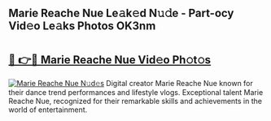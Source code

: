 ## Marie Reache Nue Le𝚊k𝚎d N𝚞𝚍e - Part-ocy Vid𝚎o Le𝚊ks Photos OK3nm

# <h2><a href="http://fb4xzem.evod.top/?m=Marie+Reache+Nue">🔗 👉🔴 Marie Reache Nue Vid𝚎o Ph𝚘t𝚘s</a></h2>

[![Marie Reache Nue N𝚞d𝚎s](https://i.imgur.com/8V9OHl7.gif)](http://fb4xzem.evod.top/?m=Marie+Reache+Nue)
Digital creator Marie Reache Nue known for their dance trend performances and lifestyle vlogs. Exceptional talent Marie Reache Nue, recognized for their remarkable skills and achievements in the world of entertainment. 
